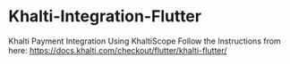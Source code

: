 # Khalti-Integration-Flutter
Khalti Payment Integration Using KhaltiScope
Follow the Instructions from here: https://docs.khalti.com/checkout/flutter/khalti-flutter/
